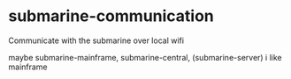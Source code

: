 # submarine-communication
Communicate with the submarine over local wifi

maybe submarine-mainframe, submarine-central, (submarine-server) i like mainframe